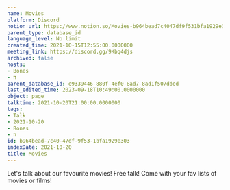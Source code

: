 ```yaml
---
name: Movies
platform: Discord
notion_url: https://www.notion.so/Movies-b964bead7c4047df9f531bfa1929e303
parent_type: database_id
language_level: No limit
created_time: 2021-10-15T12:55:00.0000000
meeting_link: https://discord.gg/9Kbq4djs
archived: false
hosts:
- Bones
- π
parent_database_id: e9339446-880f-4ef0-8ad7-8ad1f507dded
last_edited_time: 2023-09-18T10:49:00.0000000
object: page
talktime: 2021-10-20T21:00:00.0000000
tags:
- Talk
- 2021-10-20
- Bones
- π
id: b964bead-7c40-47df-9f53-1bfa1929e303
indexDate: 2021-10-20
title: Movies
---
```


Let's talk about our favourite movies!
Free talk! Come with your fav lists of movies or films!



